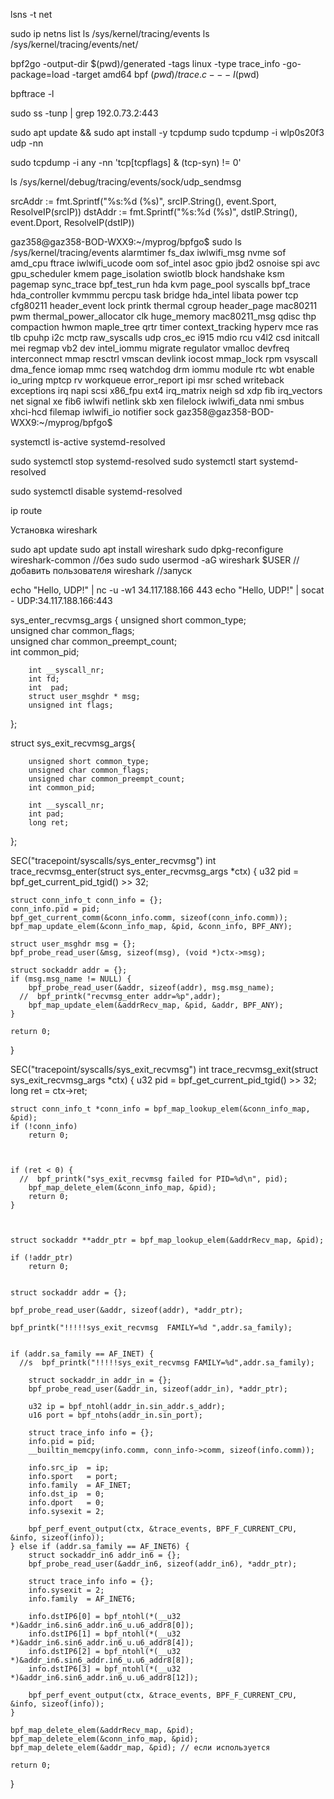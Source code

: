 lsns -t net


sudo ip netns list
ls /sys/kernel/tracing/events
ls /sys/kernel/tracing/events/net/




bpf2go -output-dir $(pwd)/generated -tags linux -type trace_info -go-package=load -target amd64 bpf $(pwd)/trace.c -- -I$(pwd)

bpftrace -l

sudo ss -tunp | grep 192.0.73.2:443


sudo apt update && sudo apt install -y tcpdump
sudo tcpdump -i wlp0s20f3 udp -nn

sudo tcpdump -i any -nn 'tcp[tcpflags] & (tcp-syn) != 0'

ls /sys/kernel/debug/tracing/events/sock/udp_sendmsg


srcAddr := fmt.Sprintf("%s:%d (%s)", srcIP.String(), event.Sport, ResolveIP(srcIP))
dstAddr := fmt.Sprintf("%s:%d (%s)", dstIP.String(), event.Dport, ResolveIP(dstIP))


gaz358@gaz358-BOD-WXX9:~/myprog/bpfgo$ sudo ls /sys/kernel/tracing/events
alarmtimer        fs_dax          iwlwifi_msg    nvme            sof
amd_cpu           ftrace          iwlwifi_ucode  oom             sof_intel
asoc              gpio            jbd2           osnoise         spi
avc               gpu_scheduler   kmem           page_isolation  swiotlb
block             handshake       ksm            pagemap         sync_trace
bpf_test_run      hda             kvm            page_pool       syscalls
bpf_trace         hda_controller  kvmmmu         percpu          task
bridge            hda_intel       libata         power           tcp
cfg80211          header_event    lock           printk          thermal
cgroup            header_page     mac80211       pwm             thermal_power_allocator
clk               huge_memory     mac80211_msg   qdisc           thp
compaction        hwmon           maple_tree     qrtr            timer
context_tracking  hyperv          mce            ras             tlb
cpuhp             i2c             mctp           raw_syscalls    udp
cros_ec           i915            mdio           rcu             v4l2
csd               initcall        mei            regmap          vb2
dev               intel_iommu     migrate        regulator       vmalloc
devfreq           interconnect    mmap           resctrl         vmscan
devlink           iocost          mmap_lock      rpm             vsyscall
dma_fence         iomap           mmc            rseq            watchdog
drm               iommu           module         rtc             wbt
enable            io_uring        mptcp          rv              workqueue
error_report      ipi             msr            sched           writeback
exceptions        irq             napi           scsi            x86_fpu
ext4              irq_matrix      neigh          sd              xdp
fib               irq_vectors     net            signal          xe
fib6              iwlwifi         netlink        skb             xen
filelock          iwlwifi_data    nmi            smbus           xhci-hcd
filemap           iwlwifi_io      notifier       sock
gaz358@gaz358-BOD-WXX9:~/myprog/bpfgo$ 


systemctl is-active systemd-resolved

sudo systemctl stop systemd-resolved
sudo systemctl start systemd-resolved

sudo systemctl disable systemd-resolved

ip route

Установка wireshark

sudo apt update
sudo apt install wireshark
sudo dpkg-reconfigure wireshark-common //без sudo
sudo usermod -aG wireshark $USER //добавить пользователя
wireshark //запуск

echo "Hello, UDP!" | nc -u -w1 34.117.188.166 443
echo "Hello, UDP!" | socat - UDP:34.117.188.166:443

sys_enter_recvmsg_args {
        unsigned short common_type;      
        unsigned char common_flags;      
        unsigned char common_preempt_count;     
        int common_pid;   

        int __syscall_nr; 
        int fd;
        int  pad;   
        struct user_msghdr * msg; 
        unsigned int flags;      

};


struct sys_exit_recvmsg_args{

        unsigned short common_type;       
        unsigned char common_flags;    
        unsigned char common_preempt_count;    
        int common_pid;   

        int __syscall_nr; 
        int pad;
        long ret; 

};

SEC("tracepoint/syscalls/sys_enter_recvmsg")
int trace_recvmsg_enter(struct sys_enter_recvmsg_args *ctx) {
    u32 pid = bpf_get_current_pid_tgid() >> 32;

    struct conn_info_t conn_info = {};
    conn_info.pid = pid;
    bpf_get_current_comm(&conn_info.comm, sizeof(conn_info.comm));
    bpf_map_update_elem(&conn_info_map, &pid, &conn_info, BPF_ANY);

    struct user_msghdr msg = {};
    bpf_probe_read_user(&msg, sizeof(msg), (void *)ctx->msg);

    struct sockaddr addr = {};
    if (msg.msg_name != NULL) {
        bpf_probe_read_user(&addr, sizeof(addr), msg.msg_name);
      //  bpf_printk("recvmsg_enter addr=%p",addr);
        bpf_map_update_elem(&addrRecv_map, &pid, &addr, BPF_ANY);
    }

    return 0;
}

SEC("tracepoint/syscalls/sys_exit_recvmsg")
int trace_recvmsg_exit(struct sys_exit_recvmsg_args *ctx) {
    u32 pid = bpf_get_current_pid_tgid() >> 32;
    long ret = ctx->ret;


    struct conn_info_t *conn_info = bpf_map_lookup_elem(&conn_info_map, &pid);
    if (!conn_info)
        return 0;



    if (ret < 0) {
      //  bpf_printk("sys_exit_recvmsg failed for PID=%d\n", pid);
        bpf_map_delete_elem(&conn_info_map, &pid);
        return 0;
    }



    struct sockaddr **addr_ptr = bpf_map_lookup_elem(&addrRecv_map, &pid);

    if (!addr_ptr)
        return 0;


    struct sockaddr addr = {};

    bpf_probe_read_user(&addr, sizeof(addr), *addr_ptr);

    bpf_printk("!!!!!sys_exit_recvmsg  FAMILY=%d ",addr.sa_family);


    if (addr.sa_family == AF_INET) {
      //s  bpf_printk("!!!!!sys_exit_recvmsg FAMILY=%d",addr.sa_family);

        struct sockaddr_in addr_in = {};
        bpf_probe_read_user(&addr_in, sizeof(addr_in), *addr_ptr);

        u32 ip = bpf_ntohl(addr_in.sin_addr.s_addr);
        u16 port = bpf_ntohs(addr_in.sin_port);

        struct trace_info info = {};
        info.pid = pid;
        __builtin_memcpy(info.comm, conn_info->comm, sizeof(info.comm));

        info.src_ip  = ip;
        info.sport   = port;
        info.family  = AF_INET;
        info.dst_ip  = 0;
        info.dport   = 0;
        info.sysexit = 2;

        bpf_perf_event_output(ctx, &trace_events, BPF_F_CURRENT_CPU, &info, sizeof(info));
    } else if (addr.sa_family == AF_INET6) {
        struct sockaddr_in6 addr_in6 = {};
        bpf_probe_read_user(&addr_in6, sizeof(addr_in6), *addr_ptr);

        struct trace_info info = {};
        info.sysexit = 2;
        info.family  = AF_INET6;

        info.dstIP6[0] = bpf_ntohl(*(__u32 *)&addr_in6.sin6_addr.in6_u.u6_addr8[0]);
        info.dstIP6[1] = bpf_ntohl(*(__u32 *)&addr_in6.sin6_addr.in6_u.u6_addr8[4]);
        info.dstIP6[2] = bpf_ntohl(*(__u32 *)&addr_in6.sin6_addr.in6_u.u6_addr8[8]);
        info.dstIP6[3] = bpf_ntohl(*(__u32 *)&addr_in6.sin6_addr.in6_u.u6_addr8[12]);

        bpf_perf_event_output(ctx, &trace_events, BPF_F_CURRENT_CPU, &info, sizeof(info));
    }

    bpf_map_delete_elem(&addrRecv_map, &pid);
    bpf_map_delete_elem(&conn_info_map, &pid);
    bpf_map_delete_elem(&addr_map, &pid); // если используется

    return 0;
}





